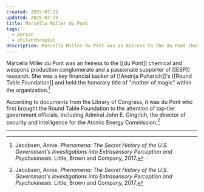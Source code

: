 ```yaml
---
created: 2025-07-23
updated: 2025-07-23
title: Marcella Miller du Pont
tags:
  - person
  - philanthropist
description: Marcella Miller du Pont was an heiress to the du Pont chemical and weapons production conglomerate and a key financial backer of Andrija Puharich's Round Table Foundation.
---
```

Marcella Miller du Pont was an heiress to the [[du Pont]] chemical and weapons production conglomerate and a passionate supporter of [[ESP]] research. She was a key financial backer of [[Andrija Puharich]]'s [[Round Table Foundation]] and held the honorary title of "mother of magic" within the organization.[^1]

According to documents from the Library of Congress, it was du Pont who first brought the Round Table Foundation to the attention of top-tier government officials, including Admiral John E. Gingrich, the director of security and intelligence for the Atomic Energy Commission.[^1]

---

[^1]: Jacobsen, Annie. *Phenomena: The Secret History of the U.S. Government's Investigations into Extrasensory Perception and Psychokinesis*. Little, Brown and Company, 2017.
